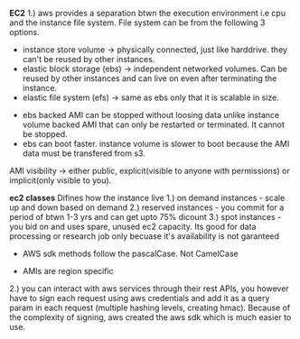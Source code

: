 **EC2**
1.) aws provides a separation btwn the execution environment i.e cpu and the instance file system. File system can be from the following 3 options.
 - instance store volume -> physically connected, just like harddrive. they can't be reused by other instances.
 - elastic block storage (ebs) -> independent networked volumes. Can be reused by other instances and can live on even after terminating the instance.
 - elastic file system (efs) -> same as ebs only that it is scalable in size.

* ebs backed AMI can be stopped without loosing data unlike instance volume backed AMI that can only be restarted or terminated. It cannot be stopped.
* ebs can boot faster. instance volume is slower to boot because the AMI data must be transfered from s3.

AMI visibility -> either public, explicit(visible to anyone with permissions) or implicit(only visible to you).

**ec2 classes**
Difines how the instance live
1.) on demand instances - scale up and down based on demand
2.) reserved instances - you commit for a period of btwn 1-3 yrs and can get upto 75% dicount
3.) spot instances - you bid on and uses spare, unused ec2 capacity. Its good for data processing or research job only becuase it's availability is not garanteed

* AWS sdk methods follow the pascalCase. Not CamelCase

* AMIs are region specific

2.) you can interact with aws services through their rest APIs, you however have to sign each request using aws credentials and add it as a query param in each request (multiple hashing levels, creating hmac). Because of the complexity of signing, aws created the aws sdk which is much easier to use.

